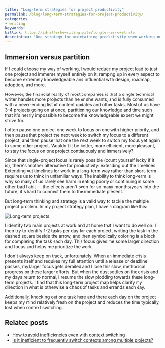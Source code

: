 ```yaml
---
title: "Long-term strategies for project productivity"
permalink: /blog/long-term-strategies-for-project-productivity/
categories:
- writing
keywords:
bitlink: https://idratherbewriting.site/longtermarrowstrats
description: "One strategy for maintaining productivity when working on multiple projects is to try to complete one main task on each project each day. I have an illustration with arrows and blocks that helps keep me on track and aligns my focus in the long-term."
---
```


## Immersion versus partition

If I could choose my way of working, I would reduce my project load to just one project and immerse myself entirely on it, ramping up in every aspect to become extremely knowledgeable and influential with design, roadmap, adoption, and more.

However, the financial reality of most companies is that a single technical writer handles more projects than he or she wants, and is fully consumed with a never-ending list of content updates and other tasks. Most of us have 3-4 projects going on at once, partitioning our knowledge and time such that it's nearly impossible to become the knowledgeable expert we might strive for.

I often pause one project one week to focus on one with higher priority, and then pause that project the next week to switch my focus to a different project, and then pause that one the next week to switch my focus yet again to some other project. Wouldn't it be better, more efficient, more pleasant, to stay the focus on one project continuously and immersively?

Since that single-project focus is rarely possible (count yourself lucky if it is), there's another alternative for productivity: extending out the timelines. Extending out timelines for work in a long-term way rather than short-term requires us to think in unfamiliar ways. The inability to think long-term is why so many of us rarely see harm in eating poorly or continuing in some other bad habit &mdash; the effects aren't seen for so many months/years into the future, it's hard to connect them to the immediate present.

But long-term thinking and strategy is a valid way to tackle the multiple project problem. In my project strategy plan, I have a diagram like this:

<img src="https://s3.us-west-1.wasabisys.com/idbwmedia.com/images/goals_arrows_method.svg" alt="Long-term projects" />

I identify two main projects at work and at home that I want to do well on. I then try to identify 1-2 tasks per day for each project, writing the task in the dashed square beside the arrow, and then symbolically coloring in a block for completing the task each day. This focus gives me some larger direction and focus and helps me prioritize the work.

I don't always keep on track, unfortunately. When an immediate crisis presents itself and requires my full attention until a release or deadline passes, my larger focus gets derailed and I lose this slow, methodical progress on these larger efforts. But when the dust settles on the crisis and my days return to normal, I resume the slow plodding towards these long-term projects. I find that this long-term project map helps clarify my direction in what is otherwise a chaos of tasks and errands each day.

Additionally, knocking out one task here and there each day on the project keeps my mind relatively fresh on the project and reduces the time typically lost when context switching.

## Related posts

* [How to avoid inefficiencies even with context switching](https://idratherbewriting.com/blog/avoid-inefficiencies-even-with-context-switching/)
* [Is it inefficient to frequently switch contexts among multiple projects?](https://idratherbewriting.com/2015/07/23/context-switching-and-juggling-multiple-projects/)
